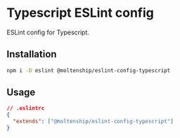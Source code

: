 # Typescript ESLint config

ESLint config for Typescript.

## Installation

```bash
npm i -D eslint @moltenship/eslint-config-typescript
```

## Usage

```json
// .eslintrc
{
  "extends": ["@moltenship/eslint-config-typescript"]
}
```
